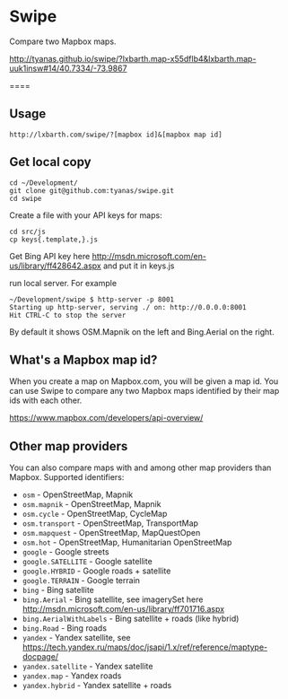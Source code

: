 Swipe
=====

Compare two Mapbox maps.

http://tyanas.github.io/swipe/?lxbarth.map-x55dflb4&lxbarth.map-uuk1insw#14/40.7334/-73.9867

====

## Usage

    http://lxbarth.com/swipe/?[mapbox id]&[mapbox map id]

## Get local copy

    cd ~/Development/
    git clone git@github.com:tyanas/swipe.git
    cd swipe

Create a file with your API keys for maps:

    cd src/js
    cp keys{.template,}.js

Get Bing API key here http://msdn.microsoft.com/en-us/library/ff428642.aspx
and put it in keys.js

run local server. For example

    ~/Development/swipe $ http-server -p 8001
    Starting up http-server, serving ./ on: http://0.0.0.0:8001
    Hit CTRL-C to stop the server

By default it shows OSM.Mapnik on the left and Bing.Aerial on the right.

## What's a Mapbox map id?

When you create a map on Mapbox.com, you will be given a map id. You can use
Swipe to compare any two Mapbox maps identified by their map ids with each
other.

https://www.mapbox.com/developers/api-overview/

## Other map providers

You can also compare maps with and among other map providers than Mapbox. Supported identifiers:

- `osm` - OpenStreetMap, Mapnik
- `osm.mapnik` - OpenStreetMap, Mapnik
- `osm.cycle` - OpenStreetMap, CycleMap
- `osm.transport` - OpenStreetMap, TransportMap
- `osm.mapquest` - OpenStreetMap, MapQuestOpen
- `osm.hot` - OpenStreetMap, Humanitarian OpenStreetMap
- `google` - Google streets
- `google.SATELLITE` - Google satellite
- `google.HYBRID` - Google roads + satellite
- `google.TERRAIN` - Google terrain
- `bing` - Bing satellite
- `bing.Aerial` - Bing satellite, see imagerySet here http://msdn.microsoft.com/en-us/library/ff701716.aspx
- `bing.AerialWithLabels` - Bing satellite + roads (like hybrid)
- `bing.Road` - Bing roads
- `yandex` - Yandex satellite, see https://tech.yandex.ru/maps/doc/jsapi/1.x/ref/reference/maptype-docpage/
- `yandex.satellite` - Yandex satellite
- `yandex.map` - Yandex roads
- `yandex.hybrid` - Yandex satellite + roads

